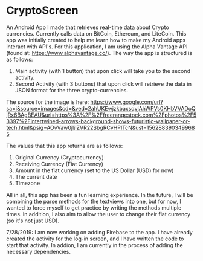 # CryptoScreen
An Android App I made that retrieves real-time data about Crypto currencies. Currently calls data on BitCoin, Ethereum, and LiteCoin.
This app was initially created to help me learn how to make my Android apps interact with API's. For this application, I am using the Alpha
Vantage API (found at: https://www.alphavantage.co/). The way the app is structured is as follows:

1. Main activity (with 1 button) that upon click will take you to the second activity.
2. Second Activity (with 3 buttons) that upon click will retrieve the data in JSON format for the three crypto-currencies.

The source for the image is here:
https://www.google.com/url?sa=i&source=images&cd=&ved=2ahUKEwjzkbaxsqvjAhWPVs0KHbVVADoQjRx6BAgBEAU&url=https%3A%2F%2Ffreerangestock.com%2Fphotos%2F53397%2Fintertwined-arrows-background-shows-futuristic-wallpaper-or-tech.html&psig=AOvVaw0jljIZVR22SbgRCvHPITcN&ust=1562883903499685

The values that this app returns are as follows:
  1. Original Currency (Cryptocurrency)
  2. Receiving Currency (Fiat Currency)
  3. Amount in the fiat currency (set to the US Dollar (USD) for now)
  4. The current date
  5. Timezone
  
All in all, this app has been a fun learning experience. In the future, I will be combining
the parse methods for the textviews into one, but for now, I wanted to force myself
to get practice by writing the methods multiple times. In addition, I also aim to 
allow the user to change their fiat currency (so it's not just USD). 

7/28/2019:
I am now working on adding Firebase to the app. I have already created the activity for the log-in screen, and I have written the code to start that activity. In addion, I am currently in the process of adding the necessary dependencies. 
